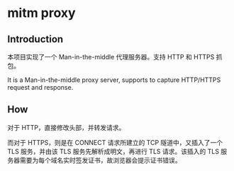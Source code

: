 # mitm proxy

## Introduction

本项目实现了一个 Man-in-the-middle 代理服务器。支持 HTTP 和 HTTPS 抓包。

It is a Man-in-the-middle proxy server, supports to capture HTTP/HTTPS request and response.

## How

对于 HTTP，直接修改头部，并转发请求。

而对于 HTTPS，则是在 CONNECT 请求所建立的 TCP 隧道中，又插入了一个 TLS 服务，并由该 TLS 服务先解析成明文，再进行 TLS 请求。该插入的 TLS 服务器需要为每个域名实时签发证书，故浏览器会提示证书错误。
